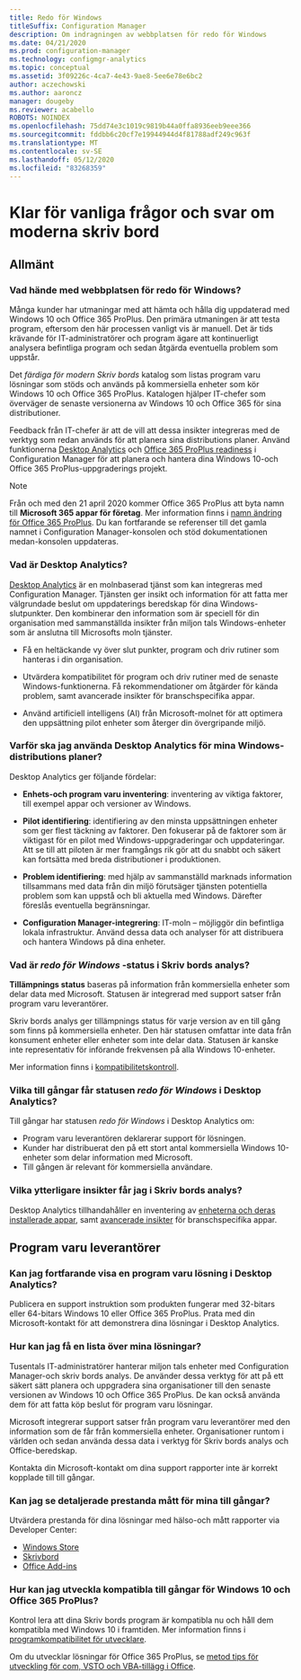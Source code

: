 ```yaml
---
title: Redo för Windows
titleSuffix: Configuration Manager
description: Om indragningen av webbplatsen för redo för Windows
ms.date: 04/21/2020
ms.prod: configuration-manager
ms.technology: configmgr-analytics
ms.topic: conceptual
ms.assetid: 3f09226c-4ca7-4e43-9ae8-5ee6e78e6bc2
author: aczechowski
ms.author: aaroncz
manager: dougeby
ms.reviewer: acabello
ROBOTS: NOINDEX
ms.openlocfilehash: 75dd74e3c1019c9819b44a0ffa8936eeb9eee366
ms.sourcegitcommit: fddbb6c20cf7e19944944d4f81788adf249c963f
ms.translationtype: MT
ms.contentlocale: sv-SE
ms.lasthandoff: 05/12/2020
ms.locfileid: "83268359"
---
```

# <a name="ready-for-modern-desktop-retirement-faq"></a>Klar för vanliga frågor och svar om moderna skriv bord

<!-- placeholder -->

## <a name="general"></a>Allmänt

### <a name="what-happened-to-the-ready-for-windows-website"></a>Vad hände med webbplatsen för redo för Windows?

Många kunder har utmaningar med att hämta och hålla dig uppdaterad med Windows 10 och Office 365 ProPlus. Den primära utmaningen är att testa program, eftersom den här processen vanligt vis är manuell. Det är tids krävande för IT-administratörer och program ägare att kontinuerligt analysera befintliga program och sedan åtgärda eventuella problem som uppstår.

Det *färdiga för modern Skriv bords* katalog som listas program varu lösningar som stöds och används på kommersiella enheter som kör Windows 10 och Office 365 ProPlus. Katalogen hjälper IT-chefer som överväger de senaste versionerna av Windows 10 och Office 365 för sina distributioner.

Feedback från IT-chefer är att de vill att dessa insikter integreras med de verktyg som redan används för att planera sina distributions planer. Använd funktionerna [Desktop Analytics](https://aka.ms/dadocs) och [Office 365 ProPlus readiness](https://docs.microsoft.com/deployoffice/readiness-tools#office-365-proplus-readiness-features-in-configuration-manager-current-branch) i Configuration Manager för att planera och hantera dina Windows 10-och Office 365 ProPlus-uppgraderings projekt. 

> [!Note]
> Från och med den 21 april 2020 kommer Office 365 ProPlus att byta namn till **Microsoft 365 appar för företag**. Mer information finns i [namn ändring för Office 365 ProPlus](https://docs.microsoft.com/deployoffice/name-change). Du kan fortfarande se referenser till det gamla namnet i Configuration Manager-konsolen och stöd dokumentationen medan-konsolen uppdateras.

### <a name="what-is-desktop-analytics"></a>Vad är Desktop Analytics?

[Desktop Analytics](https://aka.ms/dadocs) är en molnbaserad tjänst som kan integreras med Configuration Manager. Tjänsten ger insikt och information för att fatta mer välgrundade beslut om uppdaterings beredskap för dina Windows-slutpunkter. Den kombinerar den information som är speciell för din organisation med sammanställda insikter från miljon tals Windows-enheter som är anslutna till Microsofts moln tjänster.

-    Få en heltäckande vy över slut punkter, program och driv rutiner som hanteras i din organisation.

-    Utvärdera kompatibilitet för program och driv rutiner med de senaste Windows-funktionerna. Få rekommendationer om åtgärder för kända problem, samt avancerade insikter för branschspecifika appar.

-    Använd artificiell intelligens (AI) från Microsoft-molnet för att optimera den uppsättning pilot enheter som återger din övergripande miljö.

### <a name="why-should-i-use-desktop-analytics-for-my-windows-deployment-plans"></a>Varför ska jag använda Desktop Analytics för mina Windows-distributions planer?

Desktop Analytics ger följande fördelar:

-    **Enhets-och program varu inventering**: inventering av viktiga faktorer, till exempel appar och versioner av Windows.

-    **Pilot identifiering**: identifiering av den minsta uppsättningen enheter som ger flest täckning av faktorer. Den fokuserar på de faktorer som är viktigast för en pilot med Windows-uppgraderingar och uppdateringar. Att se till att piloten är mer framgångs rik gör att du snabbt och säkert kan fortsätta med breda distributioner i produktionen.

-    **Problem identifiering**: med hjälp av sammanställd marknads information tillsammans med data från din miljö förutsäger tjänsten potentiella problem som kan uppstå och bli aktuella med Windows. Därefter föreslås eventuella begränsningar.

-    **Configuration Manager-integrering**: IT-moln – möjliggör din befintliga lokala infrastruktur. Använd dessa data och analyser för att distribuera och hantera Windows på dina enheter.

### <a name="what-does-the-ready-for-windows-status-mean-in-desktop-analytics"></a>Vad är *redo för Windows* -status i Skriv bords analys?

**Tillämpnings status** baseras på information från kommersiella enheter som delar data med Microsoft. Statusen är integrerad med support satser från program varu leverantörer.

Skriv bords analys ger tillämpnings status för varje version av en till gång som finns på kommersiella enheter. Den här statusen omfattar inte data från konsument enheter eller enheter som inte delar data. Statusen är kanske inte representativ för införande frekvensen på alla Windows 10-enheter.

Mer information finns i [kompatibilitetskontroll](compat-assessment.md).

### <a name="what-assets-get-the-ready-for-windows-status-in-desktop-analytics"></a>Vilka till gångar får statusen *redo för Windows* i Desktop Analytics? 

Till gångar har statusen *redo för Windows* i Desktop Analytics om:

-    Program varu leverantören deklarerar support för lösningen.
-    Kunder har distribuerat den på ett stort antal kommersiella Windows 10-enheter som delar information med Microsoft.
-    Till gången är relevant för kommersiella användare.

### <a name="what-additional-insights-do-i-get-in-desktop-analytics"></a>Vilka ytterligare insikter får jag i Skriv bords analys?

Desktop Analytics tillhandahåller en inventering av [enheterna och deras installerade appar](about-assets.md), samt [avancerade insikter](compat-assessment.md#advanced-insights) för branschspecifika appar. 

## <a name="software-providers"></a>Program varu leverantörer

### <a name="can-i-still-list-my-software-solution-in-desktop-analytics"></a>Kan jag fortfarande visa en program varu lösning i Desktop Analytics?

Publicera en support instruktion som produkten fungerar med 32-bitars eller 64-bitars Windows 10 eller Office 365 ProPlus. Prata med din Microsoft-kontakt för att demonstrera dina lösningar i Desktop Analytics.

### <a name="how-can-listing-my-solutions-benefit-me"></a>Hur kan jag få en lista över mina lösningar?

Tusentals IT-administratörer hanterar miljon tals enheter med Configuration Manager-och skriv bords analys. De använder dessa verktyg för att på ett säkert sätt planera och uppgradera sina organisationer till den senaste versionen av Windows 10 och Office 365 ProPlus. De kan också använda dem för att fatta köp beslut för program varu lösningar.

Microsoft integrerar support satser från program varu leverantörer med den information som de får från kommersiella enheter. Organisationer runtom i världen och sedan använda dessa data i verktyg för Skriv bords analys och Office-beredskap. 

Kontakta din Microsoft-kontakt om dina support rapporter inte är korrekt kopplade till till gångar.

### <a name="can-i-see-detailed-performance-metrics-on-my-assets"></a>Kan jag se detaljerade prestanda mått för mina till gångar?

Utvärdera prestanda för dina lösningar med hälso-och mått rapporter via Developer Center: 

- [Windows Store](https://docs.microsoft.com/windows/uwp/publish/health-report)
- [Skrivbord](https://docs.microsoft.com/windows/desktop/appxpkg/windows-desktop-application-program)
- [Office Add-ins](https://docs.microsoft.com/office/dev/store/update-unpublish-and-view-metrics) 

### <a name="how-can-i-develop-compatible-assets-for-windows-10-and-office-365-proplus"></a>Hur kan jag utveckla kompatibla till gångar för Windows 10 och Office 365 ProPlus?

Kontrol lera att dina Skriv bords program är kompatibla nu och håll dem kompatibla med Windows 10 i framtiden. Mer information finns i [programkompatibilitet för utvecklare](https://developer.microsoft.com/windows/desktop/app-compatibility).

Om du utvecklar lösningar för Office 365 ProPlus, se [metod tips för utveckling för com, VSTO och VBA-tillägg i Office](https://docs.microsoft.com/visualstudio/vsto/development-best-practices-for-com-vsto-and-vba-add-ins-in-office).
